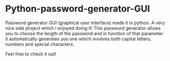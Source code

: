 # Python-password-generator-GUI

Password generator GUI (graphical user interface) made it in python. A very nice side project which I enjoyed doing it! 
This password generator allows you to choose the length of the password and in function of that parameter it automatically generates you one which involves both capital letters, numbers and special characters.

Feel free to check it out!
